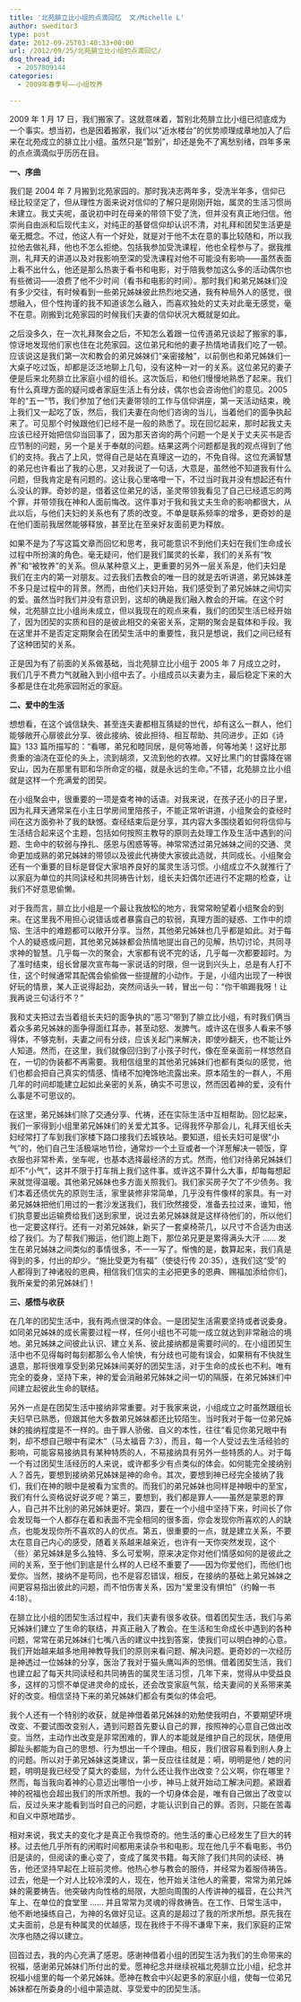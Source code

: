 ```yaml
---
title: '北苑腓立比小组的点滴回忆  文/Michelle L'
author: sweditor3
type: post
date: 2012-09-25T03:40:33+00:00
url: /2012/09/25/北苑腓立比小组的点滴回忆/
dsq_thread_id:
  - 2057809144
categories:
  - 2009年春季号——小组牧养

---
```

2009 年 1 月 17 日，我们搬家了。这就意味着，暂别北苑腓立比小组已彻底成为一个事实。想当初，也是因着搬家，我们以“近水楼台”的优势顺理成章地加入了后来在北苑成立的腓立比小组。虽然只是“暂别”，却还是免不了离愁别绪，四年多来的点点滴滴似乎历历在目。

**一、序曲**

我们是 2004 年 7 月搬到北苑家园的。那时我决志两年多，受洗半年多，信仰已经比较坚定了，但从理性方面来说对信仰的了解只是刚刚开始，属灵的生活习惯尚未建立。我丈夫呢，虽说初中时在母亲的带领下受了洗，但并没有真正地归信。他崇尚自由派和后现代主义，对纯正的基督信仰却认识不清，对礼拜和团契生活更是毫无概念。不过，他这人有一个好处，就是对于他不太在意的事比较随和，所以我拉他去做礼拜，他也不怎么拒绝。包括我参加受洗课程，他也全程参与了。据我推测，礼拜天的讲道以及对我影响至深的受洗课程对他不可能没有影响——虽然表面上看不出什么，他还是那么热衷于看书和电影，对于陪我参加这么多的活动偶尔也有些微词——浪费了他不少时间（看书和电影的时间）。那时我们和弟兄姊妹们没有多少交往，有时候看到一些弟兄姊妹彼此热烈地交通，我有种局外人的感觉，很想融入，但个性拘谨的我不知道该怎么融入，而喜欢独处的丈夫对此毫无感觉，毫不在意。刚搬到北苑家园的时候我们夫妻的信仰状况大概就是如此。

之后没多久，在一次礼拜聚会之后，不知怎么着跟一位传道弟兄谈起了搬家的事，惊讶地发现他们家也住在北苑家园。这位弟兄和他的妻子热情地请我们吃了一顿。应该说这是我们第一次和教会的弟兄姊妹们“亲密接触”，以前倒也和弟兄姊妹们一大桌子吃过饭，却都是泛泛地聊上几句，没有这种一对一的关系。这位弟兄的妻子便是后来北苑腓立比家庭小组的组长。这次饭后，和他们慢慢地熟悉了起来。我们有什么真理方面的疑问或者家庭生活上有分歧，偶尔也会咨询他们的意见。2005 年的“五一”节，我们参加了他们夫妻带领的工作与信仰讲座，第一天活动结束，晚上我们又一起吃了饭，然后，我们夫妻在向他们咨询的当儿，当着他们的面争执起来了。可见那个时候跟他们已经不是一般的熟悉了。现在回忆起来，那时起我丈夫应该已经开始把信仰当回事了，因为那天咨询的两个问题一个是关于丈夫买书是否应节制的问题，另一个是关于奉献的问题。结果这两个问题都是我的观点得到了他们的支持。我占了上风，觉得自己是站在真理这一边的，不免自得。这位充满智慧的弟兄也许看出了我的心思，又对我说了一句话，大意是，虽然他不知道我有什么问题，但我肯定是有问题的。这让我心里咯噔一下，不过当时我并没有想起还有什么没认的罪。奇妙的是，借着这位弟兄的话，圣灵带领我看见了自己已经遗忘的两个罪，并带领我在神和人面前悔改。这件事对于我和我丈夫生命的影响都很大，从此以后，与他们夫妇的关系也有了质的改变。不单是联系频率的增多，更奇妙的是在他们面前我居然能够释放，甚至比在至亲好友面前更为释放。

如果不是为了写这篇文章而回忆和思考，我可能意识不到他们夫妇在我们生命成长过程中所扮演的角色。毫无疑问，他们是我们属灵的长辈，我们的关系有“牧养”和“被牧养”的关系。但从某种意义上，更重要的另外一层关系是，他们夫妇是我们在主内的第一对朋友。过去我们去教会的唯一目的就是去听讲道，弟兄姊妹差不多只是过程中的背景。然而，由他们夫妇开始，我们感受到了弟兄姊妹之间切实的爱。虽然当时我们并没有意识到，这却的确是我们融入教会的开端。在这个时候，北苑腓立比小组尚未成立，但以我现在的观点来看，我们的团契生活已经开始了，因为团契的实质和目的是彼此相交的亲密关系，定期的聚会是载体和手段。我在这里并不是否定定期聚会在团契生活中的重要性，我只是想说，我们之间已经有了这种团契的关系。

正是因为有了前面的关系做基础，当北苑腓立比小组于 2005 年 7 月成立之时，我们几乎不费力气就融入到小组中去了。小组成员以夫妻为主，最后稳定下来的大多都是住在北苑家园附近的家庭。

**二、爱中的生活**

想想看，在这个诚信缺失、甚至连夫妻都相互猜疑的世代，却有这么一群人，他们能够敞开心扉彼此分享、彼此接纳、彼此担待、相互帮助、共同进步。正如《诗篇》133 篇所描写的：“看哪，弟兄和睦同居，是何等地善，何等地美！这好比那贵重的油浇在亚伦的头上，流到胡须，又流到他的衣襟。又好比黑门的甘露降在锡安山，因为在那里有耶和华所命定的福，就是永远的生命。”不错，北苑腓立比小组就是这样一个充满爱的团契。

在小组聚会中，很重要的一项是查考神的话语。对我来说，在孩子还小的日子里，因为礼拜天通常呆在小主日学房间里陪孩子，不能正常听讲道，小组聚会的查经时间在这方面弥补了我的缺憾。查经结束后是分享，其内容大多围绕着如何将信仰与生活结合起来这个主题，包括如何按照主教导的原则去处理工作及生活中遇到的问题、生命中的软弱与挣扎、感恩与困惑等等。神常常透过弟兄姊妹之间的交通、灵命更加成熟的弟兄姊妹的带领以及彼此代祷使大家彼此造就，共同成长。小组聚会还有一个重要的目标是督促大家培养良好的属灵生活习惯。小组成立不久就推行了以家庭为单位的共同读经和共同祷告计划，组长夫妇偶尔还进行不定期的检查，让我们不好意思偷懒。

对于我而言，腓立比小组是一个最让我放松的地方，我常常盼望着小组聚会的到来。在这里我不用担心说错话或者暴露自己的软弱，真理方面的疑惑、工作中的烦恼、生活中的难题都可以敞开分享。当然，其他弟兄姊妹也几乎都是如此。对于每个人的疑惑或问题，其他弟兄姊妹都会热情地提出自己的见解，热切讨论，共同寻求神的智慧。几乎每一次的聚会，大家都有说不完的话，几乎每一次都要超时。为了准时结束，组长曾屡次宣布每一家说话的时限，但一说到兴头上，总是有人打不住，这个时候通常其配偶会偷偷做一些提醒的小动作。于是，小组内出现了一种很好玩的情景，某人正说得起劲，突然间话头一转，冒出一句：“你干嘛踢我呀！让我再说三句话行不？”
  
我和丈夫把过去当着组长夫妇的面争执的“恶习”带到了腓立比小组，有时我们俩当着众多弟兄姊妹的面争得面红耳赤，甚至动怒、发脾气。或许这在很多人看来不够得体，不够克制，夫妻之间有分歧，应该关起门来解决，即使吵翻天，也不能让外人知道。然而，在这里，我们就像回归到了小孩子时代，像在至亲面前一样悠然自在，一切的伪装都不再需要。我相信组里的其他弟兄姊妹们也都有类似的感觉，他们也都会把自己真实的情感、情绪不加掩饰地流露出来。原本陌生的一群人，不用几年的时间却能建立起如此亲密的关系，确实不可思议，然而因着神的爱，没有什么事是不可思议的。

在这里，弟兄姊妹们除了交通分享、代祷，还在实际生活中互相帮助。回忆起来，我们一家得到小组里弟兄姊妹们的关爱尤其多。记得我怀孕那会儿，礼拜天组长夫妇经常打了车到我们家楼下路口接我们去城铁站。要知道，组长夫妇可是很“小气”的，他们自己生活极端地节俭，通常炒一个土豆或者一个洋葱解决一顿饭，穿衣服也非常朴素，坐车呢，也基本选择最经济的方式。然而，他们对待弟兄姊妹们却不“小气”，这并不限于打车捎上我们这件事。或许这不算什么大事，却每每想起来就觉得温暖。其他弟兄姊妹也多方面关照我们。我们家买房子欠了不少债务。我们本着还债优先的原则生活，家里装修非常简单，几乎没有件像样的家具。有一对弟兄姊妹把他们用过的一套沙发送我们，我们欣然接受，准备去拉过来，谁知，他们执意要出运输费给我们送到家里，说过去弟兄姊妹就是这样待他们的，所以他们也一定要这样行。还有一对弟兄姊妹，新买了一套桌椅茶几，以尺寸不合适为由送给了我们。为了帮我们搬运，他们跑上跑下，那位弟兄更是累得满头大汗 …… 发生在弟兄姊妹之间类似的事情很多，不一一写了。惭愧的是，数算起来，我们真是得到的多，付出的却少。“施比受更为有福”（使徒行传 20:35），连我们这“受”的人都得到了神诸般的恩典，相信我们信实的主必把更多的恩典、赐福加添给你们，我所亲爱的弟兄姊妹们！

**三、感悟与收获**

在几年的团契生活中，我有两点很深的体会。一是团契生活需要坚持或者说委身。如同弟兄姊妹的成长需要过程一样，任何小组也不可能一成立就达到非常融洽的境地。弟兄姊妹之间彼此认识、建立关系、彼此接纳都是需要时间的。在小组团契生活中也不见得每时每刻都那么令人愉快，有分歧也可能有误会，如果稍有不快就生退意，那将很难享受到弟兄姊妹间美好的团契生活，对于生命的成长也不利。唯有完全的委身，坚持下来，神的爱会消融弟兄姊妹之间一切的隔膜，在弟兄姊妹们中间建立起彼此生命的联结。

另外一点是在团契生活中接纳非常重要。对于我家来说，小组成立之时虽然跟组长夫妇早已熟悉，但跟其他大多数弟兄姊妹都还比较陌生。当时我对于每一位弟兄姊妹的接纳程度是不一样的。由于罪人骄傲、自义的本性，往往“看见你弟兄眼中有刺，却不想自己眼中有梁木”（马太福音 7:3），而且，每一个人受过去生活经验的影响，可能容易接纳具有某种特质的人，不易接纳具有另外一些特质的人。对于每一个有过团契生活经历的人来说，或许都多少有点类似的体会。如何能完全接纳别人？首先，要想到接纳弟兄姊妹是神的命令。其次，要想到神已经完全接纳了我们，我们在神的眼中是被看为宝贵的。而我们的弟兄姊妹也同样是神眼中的至宝，我们有什么资格说好说歹呢？第三，要想到，我们都是罪人——虽然是蒙恩的罪人，自己并不比别的弟兄姊妹更好。第四，要在一个小组中坚持下来，时间长了你会发现每一个人都存在着和表面不完全相同的很多面，你会发现你所喜欢的人的缺点，也能发现你所不喜欢的人的优点。第五，很重要的一点，就是建立关系，不要太在意自己内心的感受，随着关系越来越亲近，也许有一天你突然发现，这个（些）弟兄姊妹是多么独特、多么可爱啊，原来决定你对他们情感如何的是彼此之间的关系，至于他们到底是什么样的人已经不重要了——因为你爱他们，而他们也爱你。当然，接纳不是苟同，也不是容忍错误，相反，在接纳的基础上弟兄姊妹之间更容易指出彼此的问题，而不怕伤害关系，因为“爱里没有惧怕”（约翰一书 4:18）。

在腓立比小组的团契生活过程中，我们夫妻有很多收获。借着团契生活，我们与弟兄姊妹们建立了生命的联结，并真正融入了教会。在生活和生命成长中遇到的各种问题，常常在弟兄姊妹们七嘴八舌的建议中找到答案，使我们可以明白神的心意。我们开始越来越多地用神教导我们的原则来看问题、解决问题。更奇妙的一次经历是神透过一位姊妹的分享，医治了我对于猫头鹰叫声的恐惧。借着团契生活，我们也建立起了每天共同读经和共同祷告的属灵生活习惯，几年下来，觉得从中受益良多，这样的习惯不单促进灵命的成长，还会改变家庭气氛，给夫妻间的关系带来美好的改变。相信坚持下来的弟兄姊妹们都会有类似的体会吧。
  
我个人还有一个特别的收获，就是神借着弟兄姊妹的劝勉使我明白，不要期望环境改变、不要试图改变别人，遇到问题首先要认自己的罪，按照神的心意自己做出改变。当然，主动作出改变是非常困难的，罪人的本能就是维护自己的现状，随便用脚趾头都能为自己的思想、行为想出一千个理由。相反，我们很容易看到别人身上的问题。所以对于弟兄姊妹这类建议，第一反应往往就是：嗬，明明是他 / 她的问题，明明是我已经受了莫大的委屈，为什么还让我作出改变？公义啊，你在哪里？然而，每当我向着神的心意迈出哪怕一小步，神马上就开始动工解决问题。紧跟着神的祝福也会超出我们的所求所想。我的一个切身体会是，唯有自己做出了改变以后，反过头来才能看到当时自己的问题，才能认识到自己的罪。否则，只能在苦毒和自义中原地踏步。

相对来说，我丈夫的变化才是真正令我惊奇的。他生活的重心已经发生了巨大的转移。过去他几乎所有的闲暇时间都用来读杂书和电影。现在他几乎不看电影，书仍旧是读的，但阅读的重心变了，变成了属灵书籍。每天除了我们共同的读经、祷告，他还坚持早起在上班前灵修。他热心参与教会的服侍，并经常为着服侍祷告。过去，他是一个对人比较冷漠的人，现在，他开始关注他人的需要，常常为弟兄姊妹的需要祷告。他突破内向性格的局限，大胆向周围的人传讲神的福音，在公共汽车上、在单位的食堂里 …… 并且常常为灵魂的得救祷告。在工作、日常生活中，他不断地操练自己，为神的名做好见证。这真的是超过了我的所求所想。原先我在丈夫面前，总是有种属灵的优越感，现在我终于不得不谦卑下来，我们家庭的正常次序也随之得以建立。

回首过去，我的内心充满了感恩。感谢神借着小组的团契生活为我们的生命带来的祝福，感谢弟兄姊妹们所付出的爱。愿神纪念并继续祝福北苑腓立比小组，纪念并祝福小组里的每一个弟兄姊妹。愿神在教会中兴起更多的家庭小组，使每一位弟兄姊妹都在所委身的小组中蒙造就、享受爱中的团契生活。